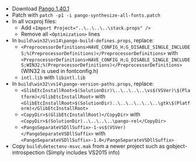 * Download [Pango 1.40.1](http://ftp.gnome.org/pub/gnome/sources/pango/1.40/pango-1.40.1.tar.xz)
* Patch with `patch -p1 -i pango-synthesize-all-fonts.patch`
* In all vcxproj files:
	* Add `<Import Project="..\..\..\..\stack.props" />`
	* Remove all `<Optimization>` lines
* In `build\win32\vs14\pango-build-defines.props`, replace:
	* `<PreprocessorDefinitions>HAVE_CONFIG_H;G_DISABLE_SINGLE_INCLUDES;%(PreprocessorDefinitions)</PreprocessorDefinitions>` with `<PreprocessorDefinitions>HAVE_CONFIG_H;G_DISABLE_SINGLE_INCLUDES;WIN32;%(PreprocessorDefinitions)</PreprocessorDefinitions>` (WIN32 is used in fontconfig.h)
	* `intl.lib` with `libintl.lib`
* In `build\win32\vs14\pango-version-paths.props`, replace:
	* `<GlibEtcInstallRoot>$(SolutionDir)\..\..\..\..\vs$(VSVer)\$(Platform)</GlibEtcInstallRoot>` with `<GlibEtcInstallRoot>$(SolutionDir)..\..\..\..\..\..\gtk\$(Platform)</GlibEtcInstallRoot>`
	* `<CopyDir>$(GlibEtcInstallRoot)</CopyDir>` with `<CopyDir>$(SolutionDir)..\..\..\..\pango-rel</CopyDir>`
	* `<PangoSeparateVSDllSuffix>-1-vs$(VSVer)</PangoSeparateVSDllSuffix>` with `<PangoSeparateVSDllSuffix>-1.0</PangoSeparateVSDllSuffix>`
* Copy `build\detectenv-msvc.mak` from a newer project such as gobject-introspection (Simply includes VS2015 info)
